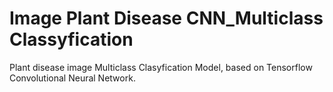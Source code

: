 # Image Plant Disease CNN_Multiclass Classyfication
Plant disease image Multiclass Clasyfication Model, based on Tensorflow Convolutional Neural Network.
